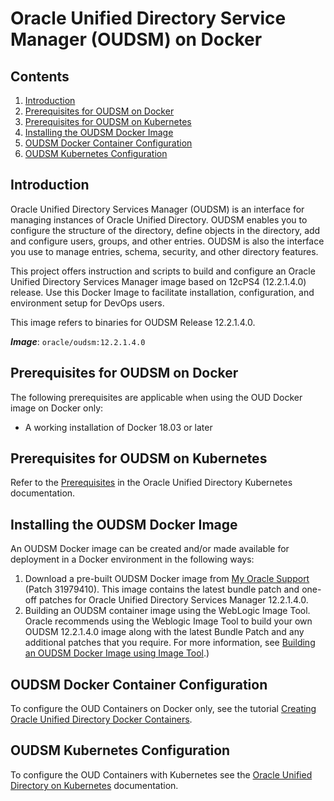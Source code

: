 Oracle Unified Directory Service Manager (OUDSM) on Docker
==========================================================

## Contents

1. [Introduction](#introduction)
2. [Prerequisites for OUDSM on Docker](#prerequisites-for-oudsm-on-docker)
3. [Prerequisites for OUDSM on Kubernetes](#prerequisites-for-oudsm-on-kubernetes)
4. [Installing the OUDSM Docker Image](#installing-the-oudsm-docker-image)
5. [OUDSM Docker Container Configuration](#oudsm-docker-container-configuration)
6. [OUDSM Kubernetes Configuration](#oudsm-kubernetes-configuration)

## Introduction

Oracle Unified Directory Services Manager (OUDSM) is an interface for managing instances of Oracle Unified Directory. OUDSM enables you to configure the structure of the directory, define objects in the directory, add and configure users, groups, and other entries. OUDSM is also the interface you use to manage entries, schema, security, and other directory features.

This project offers instruction and scripts to build and configure an Oracle Unified Directory Services Manager image based on 12cPS4 (12.2.1.4.0) release. Use this Docker Image to facilitate installation, configuration, and environment setup for DevOps users. 

This image refers to binaries for OUDSM Release 12.2.1.4.0.

***Image***: `oracle/oudsm:12.2.1.4.0`

## Prerequisites for OUDSM on Docker

The following prerequisites are applicable when using the OUD Docker image on Docker only:

* A working installation of Docker 18.03 or later

## Prerequisites for OUDSM on Kubernetes

Refer to the [Prerequisites](https://oracle.github.io/fmw-kubernetes/oudsm/prerequisites) in the Oracle Unified Directory Kubernetes documentation.

## Installing the OUDSM Docker Image

An OUDSM Docker image can be created and/or made available for deployment in a Docker environment in the following ways:

1. Download a pre-built OUDSM Docker image from [My Oracle Support](https://support.oracle.com) (Patch 31979410).  This image contains the latest bundle patch and one-off patches for Oracle Unified Directory Services Manager 12.2.1.4.0.
2. Building an OUDSM container image using the WebLogic Image Tool. Oracle recommends using the Weblogic Image Tool to build your own OUDSM 12.2.1.4.0 image along with the latest Bundle Patch and any additional patches that you require. For more information, see [Building an OUDSM Docker Image using Image Tool](https://github.com/oracle/docker-images/OracleUnifiedDirectorySM/imagetool/12.2.1.4.0).)

## OUDSM Docker Container Configuration

To configure the OUD Containers on Docker only, see the tutorial [Creating Oracle Unified Directory Docker Containers](https://docs-uat.us.oracle.com/en/middleware/idm/unified-directory/12.2.1.4/tutorial-oudsm-docker/).

## OUDSM Kubernetes Configuration

To configure the OUD Containers with Kubernetes see the [Oracle Unified Directory on Kubernetes](https://oracle.github.io/fmw-kubernetes/oudsm/prerequisites) documentation.
